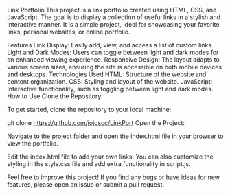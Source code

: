 Link Portfolio
This project is a link portfolio created using HTML, CSS, and JavaScript. The goal is to display a collection of useful links in a stylish and interactive manner. It is a simple project, ideal for showcasing your favorite links, personal websites, or online portfolio.

Features
Link Display: Easily add, view, and access a list of custom links.
Light and Dark Modes: Users can toggle between light and dark modes for an enhanced viewing experience.
Responsive Design: The layout adapts to various screen sizes, ensuring the site is accessible on both mobile devices and desktops.
Technologies Used
HTML: Structure of the website and content organization.
CSS: Styling and layout of the website.
JavaScript: Interactive functionality, such as toggling between light and dark modes.
How to Use
Clone the Repository:

To get started, clone the repository to your local machine:

git clone https://github.com/jojoscc/LinkPort
Open the Project:

Navigate to the project folder and open the index.html file in your browser to view the portfolio.


Edit the index.html file to add your own links.
You can also customize the styling in the style.css file and add extra functionality in script.js.

Feel free to improve this project! If you find any bugs or have ideas for new features, please open an issue or submit a pull request.
